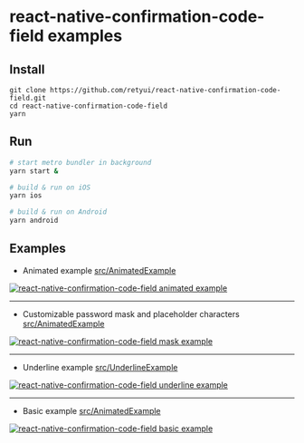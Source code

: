 # react-native-confirmation-code-field examples

## Install

```
git clone https://github.com/retyui/react-native-confirmation-code-field.git
cd react-native-confirmation-code-field
yarn
```

## Run

```sh
# start metro bundler in background
yarn start &

# build & run on iOS
yarn ios

# build & run on Android
yarn android
```

## Examples

- Animated example [src/AnimatedExample](src/AnimatedExample)

[![react-native-confirmation-code-field animated example](https://media.giphy.com/media/huJrqF0YRrNJBTwUmz/giphy.gif)](src/AnimatedExample)

---

- Customizable password mask and placeholder characters [src/AnimatedExample](src/MaskExample)

[![react-native-confirmation-code-field mask example](https://media.giphy.com/media/lOsYK6oy4TVjK0qgbt/giphy.gif)](src/MaskExample)

---

- Underline example [src/UnderlineExample](src/UnderlineExample)

[![react-native-confirmation-code-field underline example](https://media.giphy.com/media/XEazF64IwELNV8wZge/giphy.gif)](src/UnderlineExample)

---

- Basic example [src/AnimatedExample](src/BasicExample)

[![react-native-confirmation-code-field basic example](https://media.giphy.com/media/WT4NHiw3XM0GWbjstc/giphy.gif)](src/BasicExample)

